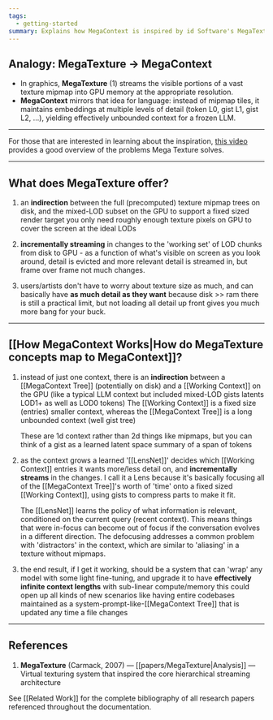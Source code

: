 ```yaml
---
tags:
  - getting-started
summary: Explains how MegaContext is inspired by id Software's MegaTexture graphics technology that virtualized texture memory by streaming visible portions at appropriate resolutions.
---
```

## Analogy: MegaTexture → MegaContext

- In graphics, **MegaTexture** (1) streams the visible portions of a vast texture mipmap into GPU memory at the appropriate resolution.
- **MegaContext** mirrors that idea for language: instead of mipmap tiles, it maintains embeddings at multiple levels of detail (token L0, gist L1, gist L2, …), yielding effectively unbounded context for a frozen LLM.

---

For those that are interested in learning about the inspiration, [this video](https://www.youtube.com/watch?v=BiQCz2NjPR8) provides a good overview of the problems Mega Texture solves.

---

## What does MegaTexture offer?

1. an **indirection** between the full (precomputed) texture mipmap trees on disk, and the mixed-LOD subset on the GPU to support a fixed sized render target
    you only need roughly enough texture pixels on GPU to cover the screen at the ideal LODs

2. **incrementally streaming** in changes to the 'working set' of LOD chunks from disk to GPU - as a function of what's visible on screen
    as you look around, detail is evicted and more relevant detail is streamed in, but frame over frame not much changes.

3. users/artists don't have to worry about texture size as much, and can basically have **as much detail as they want** because disk >> ram
    there is still a practical limit, but not loading all detail up front gives you much more bang for your buck.

  ---

## [[How MegaContext Works|How do MegaTexture concepts map to MegaContext]]?

1. instead of just one context, there is an **indirection** between a [[MegaContext Tree]] (potentially on disk) and a [[Working Context]] on the GPU (like a typical LLM context but included mixed-LOD gists latents LOD1+ as well as LOD0 tokens)
    The [[Working Context]] is a fixed size (entries) smaller context, whereas the [[MegaContext Tree]] is a long unbounded context (well gist tree)

    These are 1d context rather than 2d things like mipmaps, but you can think of a gist as a learned latent space summary of a span of tokens

2. as the context grows a learned '[[LensNet]]' decides which [[Working Context]] entries it wants more/less detail on, and **incrementally streams** in the changes.
    I call it a Lens because it's basically focusing all of the [[MegaContext Tree]]'s worth of 'time' onto a fixed sized [[Working Context]], using gists to compress parts to make it fit.

    The [[LensNet]] learns the policy of what information is relevant, conditioned on the current query (recent context). This means things that were in-focus can become out of focus if the conversation evolves in a different direction. The defocusing addresses a common problem with 'distractors' in the context, which are similar to 'aliasing' in a texture without mipmaps.

3. the end result, if I get it working, should be a system that can 'wrap' any model with some light fine-tuning, and upgrade it to have **effectively infinite context lengths** with sub-linear compute/memory
    this could open up all kinds of new scenarios like having entire codebases maintained as a system-prompt-like-[[MegaContext Tree]] that is updated any time a file changes

---

## References

1. **MegaTexture** (Carmack, 2007) — [[papers/MegaTexture|Analysis]] — Virtual texturing system that inspired the core hierarchical streaming architecture

See [[Related Work]] for the complete bibliography of all research papers referenced throughout the documentation.
